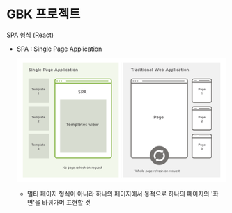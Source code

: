 # GBK 프로젝트
SPA 형식 (React)
- SPA  : Single Page Application

  ![SPA introduce](./README_images/SPA_introduce.png)
  
  - 멀티 페이지 형식이 아니라 하나의 페이지에서 동적으로 하나의 페이지의 '화면'을 바꿔가며 표현할 것 
